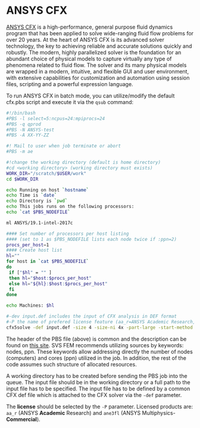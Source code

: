 # ANSYS CFX

[ANSYS CFX][a] is a high-performance, general purpose fluid dynamics program that has been applied to solve wide-ranging fluid flow problems for over 20 years. At the heart of ANSYS CFX is its advanced solver technology, the key to achieving reliable and accurate solutions quickly and robustly. The modern, highly parallelized solver is the foundation for an abundant choice of physical models to capture virtually any type of phenomena related to fluid flow. The solver and its many physical models are wrapped in a modern, intuitive, and flexible GUI and user environment, with extensive capabilities for customization and automation using session files, scripting and a powerful expression language.

To run ANSYS CFX in batch mode, you can utilize/modify the default cfx.pbs script and execute it via the `qsub` command:

```bash
#!/bin/bash
#PBS -l select=5:ncpus=24:mpiprocs=24
#PBS -q qprod
#PBS -N ANSYS-test
#PBS -A XX-YY-ZZ

#! Mail to user when job terminate or abort
#PBS -m ae

#!change the working directory (default is home directory)
#cd <working directory> (working directory must exists)
WORK_DIR="/scratch/$USER/work"
cd $WORK_DIR

echo Running on host `hostname`
echo Time is `date`
echo Directory is `pwd`
echo This jobs runs on the following processors:
echo `cat $PBS_NODEFILE`

ml ANSYS/19.1-intel-2017c

#### Set number of processors per host listing
#### (set to 1 as $PBS_NODEFILE lists each node twice if :ppn=2)
procs_per_host=1
#### Create host list
hl=""
for host in `cat $PBS_NODEFILE`
do
 if ["$hl" = "" ]
 then hl="$host:$procs_per_host"
 else hl="${hl}:$host:$procs_per_host"
 fi
done

echo Machines: $hl

#-dev input.def includes the input of CFX analysis in DEF format
#-P the name of prefered license feature (aa_r=ANSYS Academic Research, ane3fl=Multiphysics(commercial))
cfx5solve -def input.def -size 4 -size-ni 4x -part-large -start-method "Platform MPI Distributed Parallel" -par-dist $hl -P aa_r
```

The header of the PBS file (above) is common and the description can be found on [this site][1]. SVS FEM recommends utilizing sources by keywords: nodes, ppn. These keywords allow addressing directly the number of nodes (computers) and cores (ppn) utilized in the job. In addition, the rest of the code assumes such structure of allocated resources.

A working directory has to be created before sending the PBS job into the queue. The input file should be in the working directory or a full path to the input file has to be specified. The input file has to be defined by a common CFX def file which is attached to the CFX solver via the `-def` parameter.

The **license** should be selected by the `-P` parameter. Licensed products are: `aa_r` (ANSYS **Academic** Research) and `ane3fl` (ANSYS Multiphysics-**Commercial**).

[1]: ../../../general/job-submission-and-execution.md

[a]: http://www.ansys.com/products/fluids/ansys-cfx
